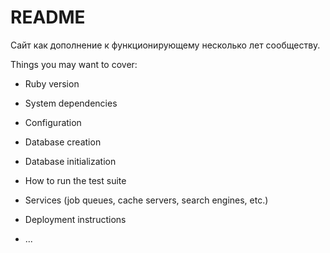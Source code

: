 # README

Сайт как дополнение к функционирующему несколько лет сообществу.

Things you may want to cover:

* Ruby version

* System dependencies

* Configuration

* Database creation

* Database initialization

* How to run the test suite

* Services (job queues, cache servers, search engines, etc.)

* Deployment instructions

* ...
